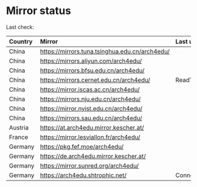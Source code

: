 <script src="./time.js"></script>
# Mirror status
Last check: <script type="text/javascript">localize(1758151206.6313906);</script>

|Country|Mirror|Last update|
|:------|:-----|:----------|
|China|https://mirrors.tuna.tsinghua.edu.cn/arch4edu/|<script type="text/javascript">localize(1758134499);</script>|
|China|https://mirrors.aliyun.com/arch4edu/|<script type="text/javascript">localize(1758134499);</script>|
|China|https://mirrors.bfsu.edu.cn/arch4edu/|<script type="text/javascript">localize(1758134499);</script>|
|China|https://mirrors.cernet.edu.cn/arch4edu/|ReadTimeout|
|China|https://mirror.iscas.ac.cn/arch4edu/|<script type="text/javascript">localize(1758134499);</script>|
|China|https://mirrors.nju.edu.cn/arch4edu/|<script type="text/javascript">localize(1758048111);</script>|
|China|https://mirror.nyist.edu.cn/arch4edu/|<script type="text/javascript">localize(1758091708);</script>|
|China|https://mirrors.sau.edu.cn/arch4edu/|<script type="text/javascript">localize(1756795646);</script>|
|Austria|https://at.arch4edu.mirror.kescher.at/|<script type="text/javascript">localize(1756104457);</script>|
|France|https://mirror.lesviallon.fr/arch4edu/|<script type="text/javascript">localize(1756709288);</script>|
|Germany|https://pkg.fef.moe/arch4edu/|<script type="text/javascript">localize(1756104457);</script>|
|Germany|https://de.arch4edu.mirror.kescher.at/|<script type="text/javascript">localize(1756104457);</script>|
|Germany|https://mirror.sunred.org/arch4edu/|<script type="text/javascript">localize(1758134499);</script>|
|Germany|https://arch4edu.shtrophic.net/|ConnectionError|

<script src="./tablefilter/tablefilter.js"></script>
<script src="./table.js"></script>